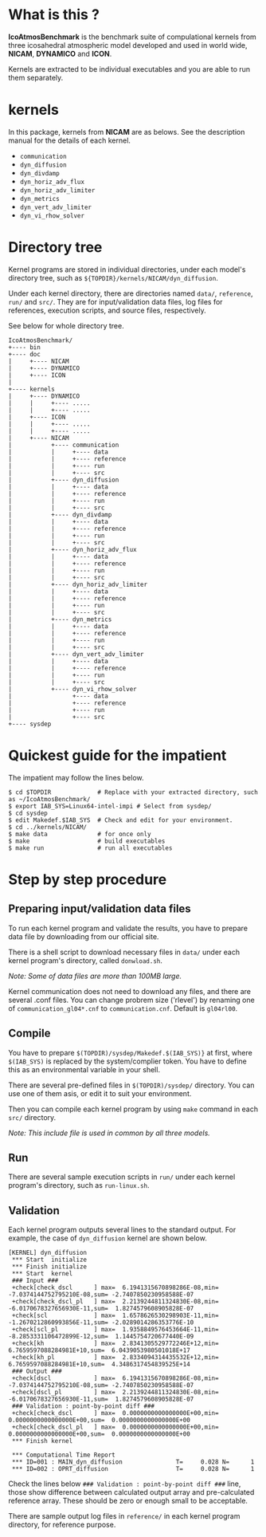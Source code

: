 # What is this ? #

**IcoAtmosBenchmark** is the benchmark suite of compulational kernels from
three icosahedral atmospheric model developed and used in world wide,
**NICAM**, **DYNAMICO** and **ICON**.

Kernels are extracted to be individual executables and you are able to
run them separately.

# kernels #

In this package, kernels from **NICAM** are as belows.
See the description manual for the details of each kernel.

* `communication`
* `dyn_diffusion`
* `dyn_divdamp`
* `dyn_horiz_adv_flux`
* `dyn_horiz_adv_limiter`
* `dyn_metrics`
* `dyn_vert_adv_limiter`
* `dyn_vi_rhow_solver`

# Directory tree #

Kernel programs are stored in individual directories,
under each model's directory tree, such as
 `${TOPDIR}/kernels/NICAM/dyn_diffusion`.

Under each kernel directory, there are directories named
`data/`, `reference`, `run/` and `src/`.
They are for input/validation data files, log files for references,
execution scripts, and source files, respectively.

See below for whole directory tree.



    IcoAtmosBenchmark/
    +---- bin
    +---- doc
    |     +---- NICAM
    |     +---- DYNAMICO
    |     +---- ICON
    |
    +---- kernels
    |     +---- DYNAMICO
    |     |     +---- .....
    |     |     +---- .....
    |     +---- ICON
    |     |     +---- .....
    |     |     +---- .....
    |     +---- NICAM
    |           +---- communication
    |           |     +---- data
    |           |     +---- reference
    |           |     +---- run
    |           |     +---- src
    |           +---- dyn_diffusion
    |           |     +---- data
    |           |     +---- reference
    |           |     +---- run
    |           |     +---- src
    |           +---- dyn_divdamp
    |           |     +---- data
    |           |     +---- reference
    |           |     +---- run
    |           |     +---- src
    |           +---- dyn_horiz_adv_flux
    |           |     +---- data
    |           |     +---- reference
    |           |     +---- run
    |           |     +---- src
    |           +---- dyn_horiz_adv_limiter
    |           |     +---- data
    |           |     +---- reference
    |           |     +---- run
    |           |     +---- src
    |           +---- dyn_metrics
    |           |     +---- data
    |           |     +---- reference
    |           |     +---- run
    |           |     +---- src
    |           +---- dyn_vert_adv_limiter
    |           |     +---- data
    |           |     +---- reference
    |           |     +---- run
    |           |     +---- src
    |           +---- dyn_vi_rhow_solver
    |                 +---- data
    |                 +---- reference
    |                 +---- run
    |                 +---- src
    +---- sysdep




# Quickest guide for the impatient #

The impatient may follow the lines below.

    $ cd $TOPDIR             # Replace with your extracted directory, such as ~/IcoAtmosBenchmark/
    $ export IAB_SYS=Linux64-intel-impi # Select from sysdep/
    $ cd sysdep
    $ edit Makedef.$IAB_SYS  # Check and edit for your environment.
    $ cd ../kernels/NICAM/
    $ make data              # for once only
    $ make                   # build executables
    $ make run               # run all executables


# Step by step procedure #

## Preparing input/validation data files ##

To run each kernel program and validate the results, you have to prepare
data file by downloading from our official site.

There is a shell script to download necessary files in `data/` under each
kernel program's directory, called `donwload.sh`.

*Note: Some of data files are more than 100MB large.*

Kernel communication does not need to download any files, and there are several .conf files.
You can change probrem size ('rlevel') by renaming one of `communication_gl04*.cnf` to `communication.cnf`.
Default is `gl04rl00`.

## Compile ##


You have to prepare `$(TOPDIR)/sysdep/Makedef.$(IAB_SYS)}` at first,
where `$(IAB_SYS)` is replaced by the system/complier
token. You have to define this as an environmental variable in your
shell.

There are several pre-defined files in `$(TOPDIR)/sysdep/` directory.
You can use one of them asis, or edit it to suit your environment.

Then you can compile each kernel program by using `make` command in each
`src/` directory.

*Note: This include file is used in common by all three models.*

## Run ##

There are several sample execution scripts in `run/` under each kernel
program's directory, such as `run-linux.sh`.

## Validation ##

Each kernel program outputs several lines to the standard output.
For example, the case of `dyn_diffusion` kernel are shown below.


    [KERNEL] dyn_diffusion
     *** Start  initialize
     *** Finish initialize
     *** Start  kernel
     ### Input ###
     +check[check_dscl      ] max=  6.1941315670898286E-08,min= -7.0374144752795210E-08,sum= -2.7407850230958588E-07
     +check[check_dscl_pl   ] max=  2.2139244811324830E-08,min= -6.0170678327656930E-11,sum=  1.8274579608905828E-07
     +check[scl             ] max=  1.6578626530298903E-11,min= -1.2670212860993856E-11,sum= -2.0289014286353776E-10
     +check[scl_pl          ] max=  1.9358849576453664E-11,min= -8.2853331106472899E-12,sum=  1.1445754720677440E-09
     +check[kh              ] max=  2.8341305529772246E+12,min=  6.7659597088284981E+10,sum=  6.0439053980501018E+17
     +check[kh_pl           ] max=  2.8334094314435532E+12,min=  6.7659597088284981E+10,sum=  4.3486317454839525E+14
     ### Output ###
     +check[dscl            ] max=  6.1941315670898286E-08,min= -7.0374144752795210E-08,sum= -2.7407850230958588E-07
     +check[dscl_pl         ] max=  2.2139244811324830E-08,min= -6.0170678327656930E-11,sum=  1.8274579608905828E-07
     ### Validation : point-by-point diff ###
     +check[check_dscl      ] max=  0.0000000000000000E+00,min=  0.0000000000000000E+00,sum=  0.0000000000000000E+00
     +check[check_dscl_pl   ] max=  0.0000000000000000E+00,min=  0.0000000000000000E+00,sum=  0.0000000000000000E+00
     *** Finish kernel
    
     *** Computational Time Report
     *** ID=001 : MAIN_dyn_diffusion               T=     0.028 N=      1
     *** ID=002 : OPRT_diffusion                   T=     0.028 N=      1


Check the lines below `### Validation : point-by-point diff ###` line,
those show difference between calculated output array and pre-calculated reference array.
These should be zero or enough small to be acceptable.

There are sample output log files in `reference/` in each kernel program
directory, for reference purpose.

